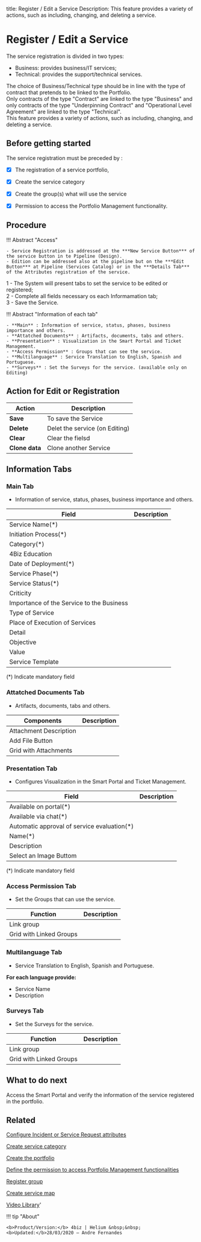 title:  Register / Edit a Service
Description: This feature provides a variety of actions, such as including, changing, and deleting a service.

# Register / Edit a Service

The service registration is divided in two types:

-   Business: provides business/IT services;
-   Technical: provides the support/technical services.

The choice of Business/Technical type should be in line with the type of contract that pretends to be linked to the Portfolio.  
Only contracts of the type "Contract" are linked to the type "Business" and only contracts of the type "Underpinning Contract" and "Operational Level Agreement" are linked to the type "Technical".  
This feature provides a variety of actions, such as including, changing, and deleting a service.

## Before getting started

The service registration must be preceded by :

-   [X]  The registration of a service portfolio,

-   [X]  Create the service category

-   [X]  Create the group(s) what will use the service

-   [X]  Permission to access the Portfolio Management functionality.

## Procedure

!!! Abstract "Access"
  
    - Service Registration is addressed at the ***New Service Button*** of the service button in te Pipeline (Design).
    - Edition can be addressed also at the pipeline but on the ***Edit Button*** at Pipeline (Services Catalog) or in the ***Details Tab*** of the Attributes registration of the service.

1 - The System will present tabs to set the service to be edited or registered;  
2 - Complete all fields necessary os each Informamation tab;  
3 - Save the Service.

!!! Abstract "Information of each tab"
  
    - **Main** : Information of service, status, phases, business importance and others.
    - **Attatched Documents** : Artifacts, documents, tabs and others.
    - **Presentation** : Visualization in the Smart Portal and Ticket Management.
    - **Access Permission** : Groups that can see the service.
    - **Multilanguage** : Service Translation to English, Spanish and Portuguese.
    - **Surveys** : Set the Surveys for the service. (available only on Editing)

## Action for Edit or Registration

| Action             | Description                    |
|--------------------|--------------------------------|
| **Save**           | To save the Service            |
| **Delete**         | Delet the service (on Editing) |
| **Clear**          | Clear the fielsd               |
| **Clone data**     | Clone another Service          |

## Information Tabs

### Main Tab 
-   Information of service, status, phases, business importance and others.

| Field                                     | Description |
|-------------------------------------------|-------------|
| Service Name(\*)                          |             |
| Initiation Process(\*)                    |             |
| Category(\*)                              |             |
| 4Biz Education                            |             |
| Date of Deployment(\*)                    |             |
| Service Phase(\*)                         |             |
| Service Status(\*)                        |             |
| Criticity                                 |             |
| Importance of the Service to the Business |             |
| Type of Service                           |             |
| Place of Execution of Services            |             |
| Detail                                    |             |
| Objective                                 |             |
| Value                                     |             |
| Service Template                          |             |

(*) Indicate mandatory field

### Attatched Documents Tab
-   Artifacts, documents, tabs and others.

| Components                    | Description |
|-------------------------------|-------------|
|  Attachment Description       |             |
|  Add File Button              |             |
|  Grid with Attachments        |             |

### Presentation Tab 
-  Configures Visualization in the Smart Portal and Ticket Management.

| Field                                        | Description |
|----------------------------------------------|-------------|
| Available on portal(\*)                      |             |
| Available via chat(\*)                       |             |
| Automatic approval of service evaluation(\*) |             |
| Name(\*)                                     |             |
| Description                                  |             |
| Select an Image Buttom                       |             |

(*) Indicate mandatory field

### Access Permission Tab
- Set the Groups that can use the service.

| Function                   | Description |
|----------------------------|-------------|
| Link group                 |             |
| Grid with Linked Groups    |             |

### Multilanguage Tab
- Service Translation to English, Spanish and Portuguese.

**For each language provide:** 
-   Service Name 
-   Description

### Surveys Tab
- Set the Surveys for the service.

| Function                   | Description |
|----------------------------|-------------|
| Link group                 |             |
| Grid with Linked Groups    |             |
## What to do next

Access the Smart Portal and verify the information of the service registered in
the portfolio.

## Related

[Configure Incident or Service Request attributes](/en-us/4biz-helium/processes/portfolio-and-catalog/use/configure-services-attributes.html)

[Create service category](/en-us/4biz-helium/processes/portfolio-and-catalog/configuration/create-service-category.html)

[Create the portfolio](/en-us/4biz-helium/processes/portfolio-and-catalog/use/create-the-portfolio.html)

[Define the permission to access Portfolio Management functionalities](/en-us/4biz-helium/processes/portfolio-and-catalog/configuration/access-portfolio-management.html)

[Register group](/en-us/4biz-helium/initial-settings/access-settings/user/register-groups.html)

[Create service map](/en-us/4biz-helium/processes/portfolio-and-catalog/use/create-service-map.html)

<i class='fa fa-youtube-play  fa-2x' style='color:#97ce17;vertical-align: middle;'> </i> [Video Library](https://www.youtube.com/playlist?list=PLB5qK2uzf2RNx1eXRaihDR_bxXjGhgFut)'

!!! tip "About"

    <b>Product/Version:</b> 4biz | Helium &nbsp;&nbsp;
    <b>Updated:</b>28/03/2020 – Andre Fernandes
